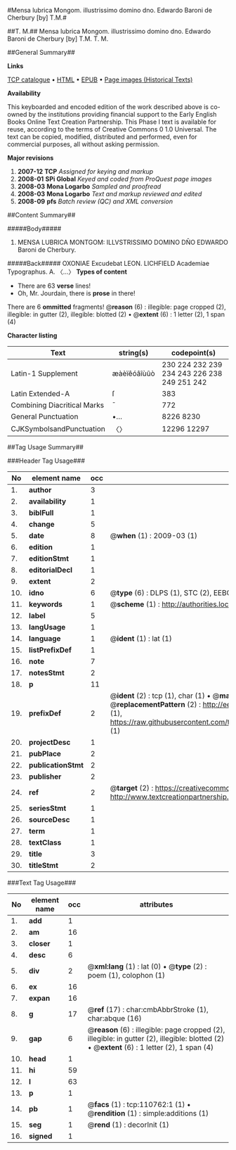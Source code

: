 #Mensa lubrica Mongom. illustrissimo domino dno. Edwardo Baroni de Cherbury [by] T.M.#

##T. M.##
Mensa lubrica Mongom. illustrissimo domino dno. Edwardo Baroni de Cherbury [by] T.M.
T. M.

##General Summary##

**Links**

[TCP catalogue](http://www.ota.ox.ac.uk/tcp/)  • 
[HTML](http://tei.it.ox.ac.uk/tcp/Texts-HTML/free/A50/A50107.html)  • 
[EPUB](http://tei.it.ox.ac.uk/tcp/Texts-EPUB/free/A50/A50107.epub) • 
[Page images (Historical Texts)](https://data.historicaltexts.jisc.ac.uk/view?pubId=eebo-31360657e&pageId=eebo-31360657e-110762-1)

**Availability**

This keyboarded and encoded edition of the
	       work described above is co-owned by the institutions
	       providing financial support to the Early English Books
	       Online Text Creation Partnership. This Phase I text is
	       available for reuse, according to the terms of Creative
	       Commons 0 1.0 Universal. The text can be copied,
	       modified, distributed and performed, even for
	       commercial purposes, all without asking permission.

**Major revisions**

1. __2007-12__ __TCP__ *Assigned for keying and markup*
1. __2008-01__ __SPi Global__ *Keyed and coded from ProQuest page images*
1. __2008-03__ __Mona Logarbo__ *Sampled and proofread*
1. __2008-03__ __Mona Logarbo__ *Text and markup reviewed and edited*
1. __2008-09__ __pfs__ *Batch review (QC) and XML conversion*

##Content Summary##

#####Body#####

1. MENSA LUBRICA MONTGOM: ILLVSTRISSIMO DOMINO DN̄O EDWARDO Baroni de Cherbury.

#####Back#####
OXONIAE Excudebat LEON. LICHFIELD Academiae Typographus. A. 〈…〉
**Types of content**

  * There are 63 **verse** lines!
  * Oh, Mr. Jourdain, there is **prose** in there!

There are 6 **ommitted** fragments! 
 @__reason__ (6) : illegible: page cropped (2), illegible: in gutter (2), illegible: blotted (2)  •  @__extent__ (6) : 1 letter (2), 1 span (4)

**Character listing**


|Text|string(s)|codepoint(s)|
|---|---|---|
|Latin-1 Supplement|æàèïêóâîùûò|230 224 232 239 234 243 226 238 249 251 242|
|Latin Extended-A|ſ|383|
|Combining             Diacritical Marks|̄|772|
|General Punctuation|•…|8226 8230|
|CJKSymbolsandPunctuation|〈〉|12296 12297|

##Tag Usage Summary##

###Header Tag Usage###

|No|element name|occ|attributes|
|---|---|---|---|
|1.|__author__|3||
|2.|__availability__|1||
|3.|__biblFull__|1||
|4.|__change__|5||
|5.|__date__|8| @__when__ (1) : 2009-03 (1)|
|6.|__edition__|1||
|7.|__editionStmt__|1||
|8.|__editorialDecl__|1||
|9.|__extent__|2||
|10.|__idno__|6| @__type__ (6) : DLPS (1), STC (2), EEBO-CITATION (1), OCLC (1), VID (1)|
|11.|__keywords__|1| @__scheme__ (1) : http://authorities.loc.gov/ (1)|
|12.|__label__|5||
|13.|__langUsage__|1||
|14.|__language__|1| @__ident__ (1) : lat (1)|
|15.|__listPrefixDef__|1||
|16.|__note__|7||
|17.|__notesStmt__|2||
|18.|__p__|11||
|19.|__prefixDef__|2| @__ident__ (2) : tcp (1), char (1)  •  @__matchPattern__ (2) : ([0-9\-]+):([0-9IVX]+) (1), (.+) (1)  •  @__replacementPattern__ (2) : http://eebo.chadwyck.com/downloadtiff?vid=$1&page=$2 (1), https://raw.githubusercontent.com/textcreationpartnership/Texts/master/tcpchars.xml#$1 (1)|
|20.|__projectDesc__|1||
|21.|__pubPlace__|2||
|22.|__publicationStmt__|2||
|23.|__publisher__|2||
|24.|__ref__|2| @__target__ (2) : https://creativecommons.org/publicdomain/zero/1.0/ (1), http://www.textcreationpartnership.org/docs/. (1)|
|25.|__seriesStmt__|1||
|26.|__sourceDesc__|1||
|27.|__term__|1||
|28.|__textClass__|1||
|29.|__title__|3||
|30.|__titleStmt__|2||


###Text Tag Usage###

|No|element name|occ|attributes|
|---|---|---|---|
|1.|__add__|1||
|2.|__am__|16||
|3.|__closer__|1||
|4.|__desc__|6||
|5.|__div__|2| @__xml:lang__ (1) : lat (0)  •  @__type__ (2) : poem (1), colophon (1)|
|6.|__ex__|16||
|7.|__expan__|16||
|8.|__g__|17| @__ref__ (17) : char:cmbAbbrStroke (1), char:abque (16)|
|9.|__gap__|6| @__reason__ (6) : illegible: page cropped (2), illegible: in gutter (2), illegible: blotted (2)  •  @__extent__ (6) : 1 letter (2), 1 span (4)|
|10.|__head__|1||
|11.|__hi__|59||
|12.|__l__|63||
|13.|__p__|1||
|14.|__pb__|1| @__facs__ (1) : tcp:110762:1 (1)  •  @__rendition__ (1) : simple:additions (1)|
|15.|__seg__|1| @__rend__ (1) : decorInit (1)|
|16.|__signed__|1||
